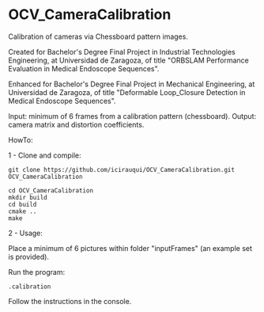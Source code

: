 # OCV_CameraCalibration

Calibration of cameras via Chessboard pattern images.

Created for Bachelor's Degree Final Project in Industrial Technologies Engineering, at Universidad de Zaragoza, of title "ORBSLAM Performance Evaluation in Medical Endoscope Sequences".

Enhanced for Bachelor's Degree Final Project in Mechanical Engineering, at Universidad de Zaragoza, of title "Deformable Loop_Closure Detection in Medical Endoscope Sequences".

Input: minimum of 6 frames from a calibration pattern (chessboard).
Output: camera matrix and distortion coefficients.

HowTo:

 1 - Clone and compile:

    git clone https://github.com/icirauqui/OCV_CameraCalibration.git OCV_CameraCalibration
    
    cd OCV_CameraCalibration
    mkdir build
    cd build
    cmake ..
    make

 2 - Usage:
 
   Place a minimum of 6 pictures within folder "inputFrames" (an example set is provided).
 
   Run the program: 
   
    .calibration
 
   Follow the instructions in the console.
